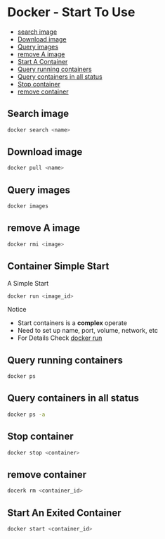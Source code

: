 # Docker - Start To Use

* [search image](#search-image)
* [Download image](#download-image)
* [Query images](#query-images)
* [remove A image](#remove-a-image)
* [Start A Container](#start-a-container)
* [Query running containers](#query-running-containers)
* [Query containers in all status](#query-containers-in-all-status)
* [Stop container](#stop-container)
* [remove container](#remove-container)

## Search image

```sh
docker search <name>
```

## Download image

```sh
docker pull <name>
```

## Query images

```sh
docker images
```

## remove A image

```sh
docker rmi <image>
```

## Container Simple Start

A Simple Start

```sh
docker run <image_id>
```

Notice

- Start containers is a **complex** operate
- Need to set up name, port, volume, network, etc
- For Details Check [docker run](docker-command-run.md)

## Query running containers

```sh
docker ps
```

## Query containers in all status

```sh
docker ps -a
```

## Stop container

```sh
docker stop <container>
```

## remove container

```sh
docerk rm <container_id>
```

## Start An Exited Container

```sh
docker start <container_id>
```


